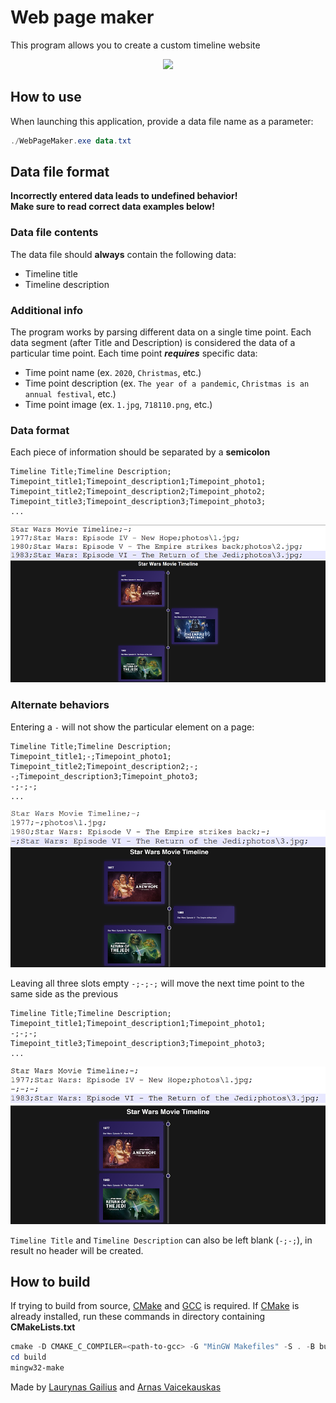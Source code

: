 # __Web page maker__ #
This program allows you to create a custom timeline website

<p align="center" max-width = 50% max-height = 50%>
  <img src="[example/photos/x1.png](https://github.com/LorryGailius/WebpageMaker/blob/main/example/photos/x4.gif)"/>
</p>

## __How to use__ ##
When launching this application, provide a data file name as a parameter:
```powershell
./WebPageMaker.exe data.txt
```
## __Data file format__ ##

**Incorrectly entered data leads to undefined behavior!**  
**Make sure to read correct data examples below!**

### Data file contents ###
The data file should **always** contain the following data:
- Timeline title
- Timeline description

### Additional info ###
The program works by parsing different data on a single time point. Each data segment (after Title and Description) is considered the data of a particular time point. Each time point ***requires*** specific data:
- Time point name (ex. `2020`, `Christmas`, etc.)
- Time point description (ex. `The year of a pandemic`, `Christmas is an annual festival`, etc.)
- Time point image (ex. `1.jpg`, `718110.png`, etc.)

### Data format ###
Each piece of information should be separated by a **semicolon**
```
Timeline Title;Timeline Description;
Timepoint_title1;Timepoint_description1;Timepoint_photo1;
Timepoint_title2;Timepoint_description2;Timepoint_photo2;
Timepoint_title3;Timepoint_description3;Timepoint_photo3;
...
```

<p align="center">
  <img src="example/photos/x1.png" />
</p>

### Alternate behaviors ###
Entering a `-` will not show the particular element on a page:
```
Timeline Title;Timeline Description;
Timepoint_title1;-;Timepoint_photo1;
Timepoint_title2;Timepoint_description2;-;
-;Timepoint_description3;Timepoint_photo3;
-;-;-;
...
```

<p align="center">
  <img src="example/photos/x2.png" />
</p>

Leaving all three slots empty `-;-;-;` will move the next time point to the same side as the previous
```
Timeline Title;Timeline Description;
Timepoint_title1;Timepoint_description1;Timepoint_photo1;
-;-;-;
Timepoint_title3;Timepoint_description3;Timepoint_photo3;
...
```

<p align="center">
  <img src="example/photos/x3.png" />
</p>

`Timeline Title` and `Timeline Description` can also be left blank (`-;-;`), in result no header will be created.

## __How to build__ ##
If trying to build from source, [CMake](https://cmake.org/) and [GCC](https://gcc.gnu.org/) is required. If [CMake](https://cmake.org/) is already installed, run these commands in directory containing **CMakeLists.txt**
```powershell
cmake -D CMAKE_C_COMPILER=<path-to-gcc> -G "MinGW Makefiles" -S . -B build/
cd build
mingw32-make
```

Made by [Laurynas Gailius](https://github.com/LorryGailius) and [Arnas Vaicekauskas](https://github.com/LionasBaslis2sis)
